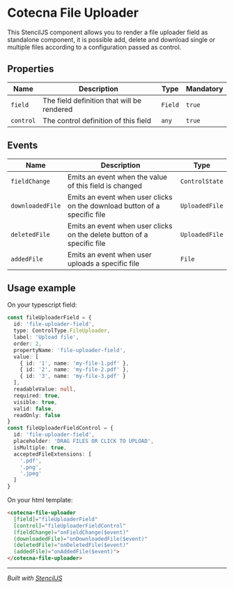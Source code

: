 # Cotecna File Uploader
This StencilJS component allows you to render a file uploader field as standalone component, it is possible add, delete and download single or multiple files according to a configuration passed as control.

## Properties
| Name | Description     | Type     | Mandatory     |
| -------- | --------------- | -------- | ----------- |
| `field`  | The field definition that will be rendered  | `Field` | `true` |
| `control`| The control definition of this field   | `any` | `true` |

## Events
| Name | Description | Type |
|------ | ------------| -----|
| `fieldChange` | Emits an event when the value of this field is changed | `ControlState` |
| `downloadedFile` | Emits an event when user clicks on the download button of a specific file | `UploadedFile` |
| `deletedFile` | Emits an event when user clicks on the delete button of a specific file | `UploadedFile` |
| `addedFile` | Emits an event when user uploads a specific file | `File` |


## Usage example
On your typescript field:
```ts
const fileUploaderField = {
  id: 'file-uploader-field',
  type: ControlType.FileUploader,
  label: 'Upload file',
  order: 2,
  propertyName: 'file-uploader-field',
  value: [
    { id: '1', name: 'my-file-1.pdf' },
    { id: '2', name: 'my-file-2.pdf' },
    { id: '3', name: 'my-file-3.pdf' }
  ],
  readableValue: null,
  required: true,
  visible: true,
  valid: false,
  readOnly: false
}
const fileUploaderFieldControl = {
  id: 'file-uploader-field',
  placeholder: 'DRAG FILES OR CLICK TO UPLOAD',
  isMultiple: true,
  acceptedFileExtensions: [
    '.pdf',
    '.png',
    '.jpeg'
  ]
}
```
On your html template:
```html
<cotecna-file-uploader
  [field]="fileUploaderField"
  [control]="fileUploaderFieldControl"
  (fieldChange)="onFieldChange($event)"
  (downloadedFile)="onDownloadedFile($event)"
  (deletedFile)="onDeletedFile($event)"
  (addedFile)="onAddedFile($event)">
</cotecna-file-uploader>
```

----------------------------------------------

*Built with [StencilJS](https://stenciljs.com/)*